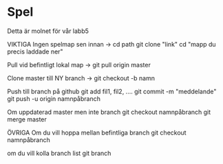 # Spel
Detta är molnet för vår labb5

VIKTIGA
Ingen spelmap sen innan ->
cd path
git clone "link"
cd "mapp du precis laddade ner"

Pull vid befintligt lokal map ->
git pull origin master

Clone master till NY branch ->
git checkout -b namn

Push till branch på github
git add fil1, fil2, ....
git commit -m "meddelande"
git push -u origin namnpåbranch

Om uppdaterad master men inte branch
git checkout namnpåbranch
git merge master


ÖVRIGA
Om du vill hoppa mellan befintliga branch
git checkout namnpåbranch

om du vill kolla branch list
git branch

